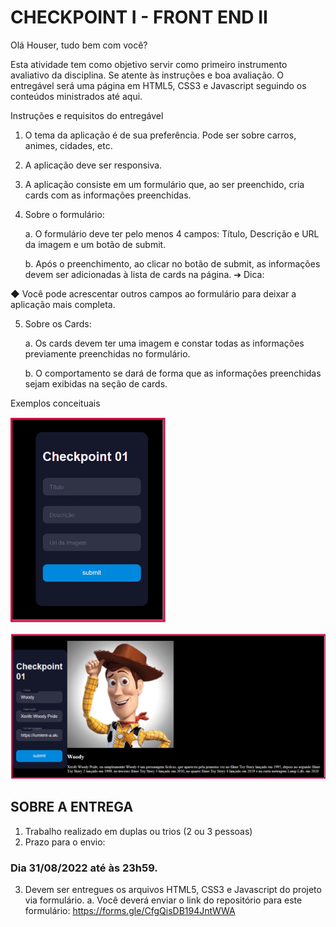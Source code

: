 # CHECKPOINT I - FRONT END II

Olá Houser, tudo bem com você? 

Esta atividade tem como objetivo servir como primeiro instrumento avaliativo da disciplina. Se atente às instruções e boa avaliação. O entregável será uma página em HTML5, CSS3 e Javascript seguindo os conteúdos ministrados até aqui.

Instruções e requisitos do entregável

1. O tema da aplicação é de sua preferência. Pode ser sobre carros, animes, cidades, etc.
2. A aplicação deve ser responsiva.
3. A aplicação consiste em um formulário que, ao ser preenchido, cria cards com as informações preenchidas.
4. Sobre o formulário: 
    
    a. O formulário deve ter pelo menos 4 campos: Título, Descrição e URL da imagem e um botão de submit.

    b. Após o preenchimento, ao clicar no botão de submit, as informações devem ser adicionadas à lista de cards na página.
➔ Dica:

◆ Você pode acrescentar outros campos ao formulário para deixar a aplicação mais completa.

5. Sobre os Cards:

    a. Os cards devem ter uma imagem e constar todas as informações previamente preenchidas no formulário. 
    
    b. O comportamento se dará de forma que as informações preenchidas sejam exibidas na seção de cards.

Exemplos conceituais

![Exemplo de Formulário](img/readme-01.png)

![Exemplo de Card](img/readme-02.png)

## SOBRE A ENTREGA

1. Trabalho realizado em duplas ou trios (2 ou 3 pessoas)
2. Prazo para o envio:  

### Dia 31/08/2022 até às 23h59.

3. Devem ser entregues os arquivos HTML5, CSS3 e Javascript do projeto via formulário.
    a.  Você deverá enviar o link do repositório para este formulário: https://forms.gle/CfgQisDB194JntWWA



